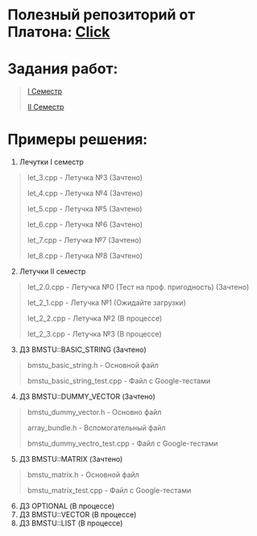 # Полезный репозиторий от Платона: [Click](https://github.com/plutskiy/Proga)
# Задания работ: 
>[I Семестр](https://disk.yandex.ru/d/GIUrX1R5PdYmcA)
> 
>[II Семестр](https://disk.yandex.ru/d/9RyFMc8LquxR-A)
# Примеры решения: 

1. Лечутки I семестр
> let_3.cpp - Летучка №3 (Зачтено)
> 
> let_4.cpp - Летучка №4 (Зачтено)
> 
> let_5.cpp - Летучка №5 (Зачтено)
> 
> let_6.cpp - Летучка №6 (Зачтено)
> 
> let_7.cpp - Летучка №7 (Зачтено)
> 
> let_8.cpp - Летучка №8 (Зачтено)

2. Летучки II семестр
> let_2.0.cpp - Летучка №0 (Тест на проф. пригодность) (Зачтено)
> 
> let_2_1.cpp - Летучка №1 (Ожидайте загрузки)
> 
> let_2_2.cpp - Летучка №2 (В процессе)
> 
> let_2_3.cpp - Летучка №3 (В процессе)

3. ДЗ BMSTU::BASIC_STRING (Зачтено)
> bmstu_basic_string.h - Основной файл
> 
> bmstu_basic_string_test.cpp - Файл с Google-тестами

4. ДЗ BMSTU::DUMMY_VECTOR (Зачтено)
> bmstu_dummy_vector.h - Основно файл
> 
> array_bundle.h - Вспомогательный файл
> 
> bmstu_dummy_vectro_test.cpp - Файл с Google-тестами

5. ДЗ BMSTU::MATRIX (Зачтено)
> bmstu_matrix.h - Основной файл
> 
> bmstu_matrix_test.cpp - Файл с Google-тестами
6. ДЗ OPTIONAL (В процессе)
7. ДЗ BMSTU::VECTOR (В процессе)
8. ДЗ BMSTU::LIST (В процессе)
